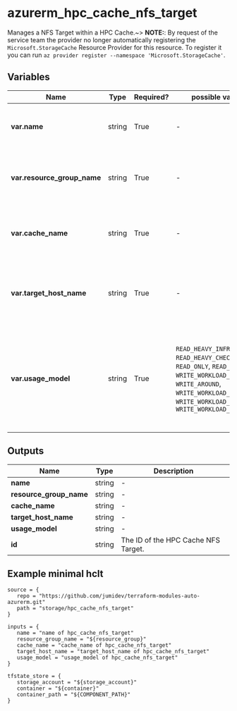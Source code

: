 # azurerm_hpc_cache_nfs_target

Manages a NFS Target within a HPC Cache.~> **NOTE:**: By request of the service team the provider no longer automatically registering the `Microsoft.StorageCache` Resource Provider for this resource. To register it you can run `az provider register --namespace 'Microsoft.StorageCache'`.

## Variables

| Name | Type | Required? |  possible values |  Description |
| ---- | ---- | --------- |  ----------- | ----------- |
| **var.name** | string | True | -  |  The name of the HPC Cache NFS Target. Changing this forces a new resource to be created. | 
| **var.resource_group_name** | string | True | -  |  The name of the Resource Group in which to create the HPC Cache NFS Target. Changing this forces a new resource to be created. | 
| **var.cache_name** | string | True | -  |  The name HPC Cache, which the HPC Cache NFS Target will be added to. Changing this forces a new resource to be created. | 
| **var.target_host_name** | string | True | -  |  The IP address or fully qualified domain name (FQDN) of the HPC Cache NFS target. Changing this forces a new resource to be created. | 
| **var.usage_model** | string | True | `READ_HEAVY_INFREQ`, `READ_HEAVY_CHECK_180`, `READ_ONLY`, `READ_WRITE`, `WRITE_WORKLOAD_15`, `WRITE_AROUND`, `WRITE_WORKLOAD_CHECK_30`, `WRITE_WORKLOAD_CHECK_60`, `WRITE_WORKLOAD_CLOUDWS`  |  The type of usage of the HPC Cache NFS Target. Possible values are: `READ_HEAVY_INFREQ`, `READ_HEAVY_CHECK_180`, `READ_ONLY`, `READ_WRITE`, `WRITE_WORKLOAD_15`, `WRITE_AROUND`, `WRITE_WORKLOAD_CHECK_30`, `WRITE_WORKLOAD_CHECK_60` and `WRITE_WORKLOAD_CLOUDWS`. | 



## Outputs

| Name | Type | Description |
| ---- | ---- | --------- | 
| **name** | string  | - | 
| **resource_group_name** | string  | - | 
| **cache_name** | string  | - | 
| **target_host_name** | string  | - | 
| **usage_model** | string  | - | 
| **id** | string  | The ID of the HPC Cache NFS Target. | 

## Example minimal hclt

```hcl
source = {
   repo = "https://github.com/jumidev/terraform-modules-auto-azurerm.git" 
   path = "storage/hpc_cache_nfs_target" 
}

inputs = {
   name = "name of hpc_cache_nfs_target" 
   resource_group_name = "${resource_group}" 
   cache_name = "cache_name of hpc_cache_nfs_target" 
   target_host_name = "target_host_name of hpc_cache_nfs_target" 
   usage_model = "usage_model of hpc_cache_nfs_target" 
}

tfstate_store = {
   storage_account = "${storage_account}" 
   container = "${container}" 
   container_path = "${COMPONENT_PATH}" 
}


```